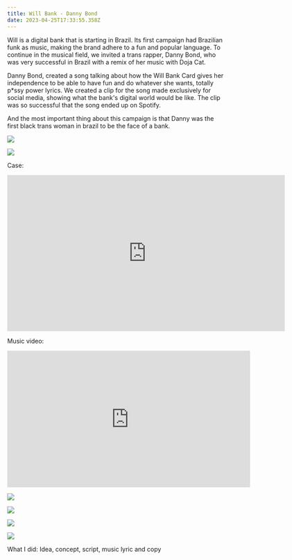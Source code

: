 ```yaml
---
title: Will Bank - Danny Bond
date: 2023-04-25T17:33:55.358Z
---
```

<div class="post-container">

<div class="text-idea">

Will is a digital bank that is starting in Brazil. Its first campaign had Brazilian funk as music, making the brand adhere to a fun and popular language. To continue in the musical field, we invited a trans rapper, Danny Bond, who was very successful in Brazil with a remix of her music with Doja Cat. 

Danny Bond, created a song talking about how the Will Bank Card gives her independence to be able to have fun and do whatever she wants, totally p*ssy power lyrics. We created a clip for the song made exclusively for social media, showing what the bank's digital world would be like. The clip was so successful that the song ended up on Spotify.

And the most important thing about this campaign is that Danny was the first black trans woman in brazil to be the face of a bank.

</div>

<div class="img-idea">

![](https://ucarecdn.com/e6ebcdb7-c06f-4445-926b-8bce12ac317c/)

![](https://ucarecdn.com/577e0d08-8c60-4fac-8d20-ce0c00d8a87d/)

</div>

</div>

C﻿ase:

<iframe src="https://player.vimeo.com/video/738278696?h=7f8b7c1ffa&title=0&byline=0&portrait=0"  frameborder="0" width="640" height="360" allow="autoplay; fullscreen" allowfullscreen></iframe>

Music video:

<iframe width="560" height="315" src="https://www.youtube.com/embed/IVfQGssSKTg" title="YouTube video player" frameborder="0" allow="accelerometer; autoplay; clipboard-write; encrypted-media; gyroscope; picture-in-picture; web-share" allowfullscreen></iframe>

![](https://ucarecdn.com/6d294e76-ee80-4bd2-a8ad-b24e5c6dce62/)

<div class="img-row">

![](https://ucarecdn.com/62d3528a-6e32-471f-96ca-1712f261fb4d/)

![](https://ucarecdn.com/12a245ed-fd31-4d9b-a58f-639659011b29/)

![](https://ucarecdn.com/cc3c43be-7d29-4de2-9c0d-434cba659913/)

</div>



What I did: Idea, concept, script, music lyric and copy